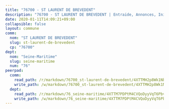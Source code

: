 ```yaml
---
title: "76700 - ST LAURENT DE BREVEDENT"
description: "76700 - ST LAURENT DE BREVEDENT | Entraide, Annonces, Initiatives"
date: 2020-01-11T14:09:21+09:00
collapsible: false
layout: commune
comm:
  nom: "ST LAURENT DE BREVEDENT"
  slug: st-laurent-de-brevedent
  cp: "76700"
dept:
  nom: "Seine-Maritime"
  slug: seine-maritime
  num: "76"
peerpad:
  comm:
    read_path: /r/markdown/76700_st-laurent-de-brevedent/4XTTMH2p8Wk1Nbgq8C7NySWfgnraSsPbRwxGeYWWtYB1ow5rn
    write_path: /w/markdown/76700_st-laurent-de-brevedent/4XTTMH2p8Wk1Nbgq8C7NySWfgnraSsPbRwxGeYWWtYB1ow5rn-K3TgThwMx8Hmp9xjjcibAsc7mwJtpuopQH1SKVZCa8qput17fHhPuEhpdmk9HkF3yeQxM8xeyu3hbU3ieCuN8gCCiuMxxaLQXYzMpJqeXnUhZmA338kn7UYTyuWBPj3rXmJobaHL
  dept:
    read_path: /r/markdown/76_seine-maritime/4XTTM7PDPtM4CVQoDyyVqT6Pbvj1SVtndpXJdTDsc7xwdMTdt
    write_path: /w/markdown/76_seine-maritime/4XTTM7PDPtM4CVQoDyyVqT6Pbvj1SVtndpXJdTDsc7xwdMTdt-K3TgUmo7Qwp8ZQz8qKFjC8WCY27ypEpX2c8BXeSV9rrPY1zRZn2SrYwkBXF8VnHkcepiXsccFfKHYuT2JNgSMXxLRaUGRu6o5B3BB15nZxEho97cTz3yC4eRTX4hZM1hcyAZrn8r
---
```


